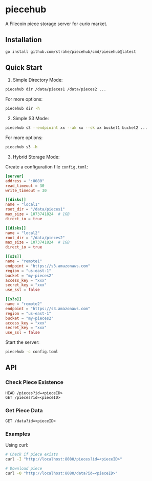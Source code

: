 # piecehub
A Filecoin piece storage server for curio market.

## Installation

```bash
go install github.com/strahe/piecehub/cmd/piecehub@latest
```

## Quick Start

1. Simple Directory Mode:
```bash
piecehub dir /data/pieces1 /data/pieces2 ...
```

For more options:
```bash
piecehub dir -h
```

2. Simple S3 Mode:
```bash
piecehub s3 --endpioint xx --ak xx --sk xx bucket1 bucket2 ...
```

For more options:
```bash
piecehub s3 -h
```

3. Hybrid Storage Mode:

Create a configuration file `config.toml`:

```toml
[server]
address = ":8080"
read_timeout = 30
write_timeout = 30

[[disks]]
name = "local1"
root_dir = "/data/pieces1"
max_size = 1073741824  # 1GB
direct_io = true

[[disks]]
name = "local2"
root_dir = "/data/pieces2"
max_size = 1073741824  # 1GB
direct_io = true

[[s3s]]
name = "remote1"
endpoint = "https://s3.amazonaws.com"
region = "us-east-1"
bucket = "my-pieces2"
access_key = "xxx"
secret_key = "xxx"
use_ssl = false

[[s3s]]
name = "remote2"
endpoint = "https://s3.amazonaws.com"
region = "us-east-1"
bucket = "my-pieces2"
access_key = "xxx"
secret_key = "xxx"
use_ssl = false
```

Start the server:

```bash
piecehub -c config.toml
```

## API

### Check Piece Existence
```http
HEAD /pieces?id=<pieceID>
GET /pieces?id=<pieceID>
```

### Get Piece Data
```http
GET /data?id=<pieceID>
```

### Examples

Using curl:

```bash
# Check if piece exists
curl -I "http://localhost:8080/pieces?id=<pieceID>"

# Download piece
curl -O "http://localhost:8080/data?id=<pieceID>"
```
